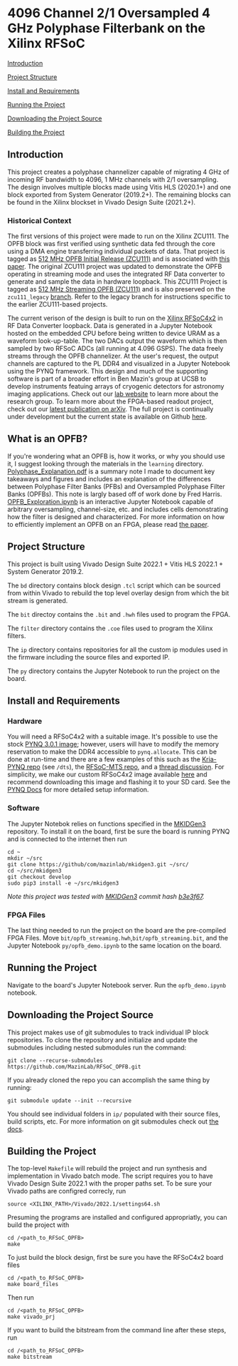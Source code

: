 # 4096 Channel 2/1 Oversampled 4 GHz Polyphase Filterbank on the Xilinx RFSoC

[Introduction](https://github.com/MazinLab/RFSoC_OPFB#introduction)

[Project Structure](https://github.com/MazinLab/RFSoC_OPFB#project-structure)

[Install and Requirements](https://github.com/MazinLab/RFSoC_OPFB#install-and-requirements)

[Running the Project](https://github.com/MazinLab/RFSoC_OPFB#running-the-project)

[Downloading the Project Source](https://github.com/MazinLab/RFSoC_OPFB#downloading-the-project-source)

[Building the Project](https://github.com/MazinLab/RFSoC_OPFB#building-the-project)

## Introduction
This project creates a polyphase channelizer capable of migrating 4 GHz of incoming RF bandwidth to 4096, 1 MHz channels with 2/1 oversampling. The design involves multiple blocks made using Vitis HLS (2020.1+) and one block exported from System Generator (2019.2+). The remaining blocks can be found in the Xilinx blockset in Vivado Design Suite (2021.2+). 

### Historical Context
The first versions of this project were made to run on the Xilinx ZCU111. The OPFB block was first verified using synthetic data fed through the core using a DMA engine transferring individual packets of data. That project is tagged as [512 MHz OPFB Initial Release (ZCU111)](https://github.com/MazinLab/RFSoC_OPFB/releases/tag/v1.0) and is associated with [this paper](https://ieeexplore.ieee.org/document/9336352). The original ZCU111 project was updated to demonstrate the OPFB operating in streaming mode and uses the integrated RF Data converter to generate and sample the data in hardware loopback. This ZCU111 Project is tagged as [512 MHz Streaming OPFB (ZCU111)](https://github.com/MazinLab/RFSoC_OPFB/releases/tag/v2.0) and is also preserved on the `zcu111_legacy` [branch](https://github.com/MazinLab/RFSoC_OPFB/tree/zcu111_legacy). Refer to the legacy branch for instructions specific to the earlier ZCU111-based projects.

The current verison of the design is built to run on the [Xilinx RFSoC4x2](https://www.realdigital.org/hardware/rfsoc-4x2) in RF Data Converter loopback. Data is generated in a Jupyter Notebook hosted on the embedded CPU before being written to device URAM as a waveform look-up-table. The two DACs output the waveform which is then sampled by two RFSoC ADCs (all running at 4.096 GSPS). The data freely streams through the OPFB channelizer. At the user's request, the output channels are captured to the PL DDR4 and visualized in a Jupyter Notebook using the PYNQ framework. This design and much of the supporting software is part of a broader effort in Ben Mazin's group at UCSB to develop instruments featuing arrays of cryogenic detectors for astronomy imaging applications. Check out our [lab website](https://web.physics.ucsb.edu/~bmazin/) to learn more about the research group. To learn more about the FPGA-based readout project, check out our [latest publication on arXiv](https://arxiv.org/abs/2203.16520). The full project is continually under development but the current state is available on Github [here](https://github.com/MazinLab/MKIDGen3). 


## What is an OPFB?
If you're wondering what an OPFB is, how it works, or why you should use it, I suggest looking through the materials in the `learning` directory. [Polyphase\_Explanation.pdf](https://github.com/MazinLab/RFSoC_OPFB/blob/master/learning/Polyphase_Explanantion.pdf) is a summary note I made to document key takeaways and figures and includes an explanation of the differences between Polyphase Filter Banks (PFBs) and Oversampled Polyphase Filter Banks (OPFBs). This note is largly based off of work done by Fred Harris. [OPFB\_Exploration.ipynb](https://github.com/MazinLab/RFSoC_OPFB/blob/master/learning/OPFB_Exploration.ipynb) is an interactive Jupyter Notebook capable of arbitrary oversampling, channel-size, etc. and includes cells demonstrating how the filter is designed and characterized. For more information on how to efficiently implement an OPFB on an FPGA, please read [the paper](https://ieeexplore.ieee.org/document/9336352).

## Project Structure
This project is built using Vivado Design Suite 2022.1 + Vitis HLS 2022.1 + System Generator 2019.2.

The `bd` directory contains block design `.tcl` script which can be sourced from within Vivado to rebuild the top level overlay design from which the bit stream is generated.

The `bit` directoy contains the `.bit` and `.hwh` files used to program the FPGA.

The `filter` directory contains the `.coe` files used to program the Xilinx filters.

The `ip` directory contains repositories for all the custom ip modules used in the firmware including the source files and exported IP.

The `py` directory contains the Jupyter Notebook to run the project on the board.

## Install and Requirements

### Hardware
You will need a RFSoC4x2 with a suitable image. It's possible to use the stock [PYNQ 3.0.1 image](https://www.pynq.io/boards.html); however, users will have to modify the memory reservation to make the DDR4 accessible to `pynq.allocate`. This can be done at run-time and there are a few examples of this such as the [Kria-PYNQ repo](https://github.com/Xilinx/Kria-PYNQ/tree/main) (see `/dts`), the [RFSoC-MTS repo](https://github.com/Xilinx/RFSoC-MTS/tree/main/boards/RFSoC4x2/dts), and a [thread discussion](https://discuss.pynq.io/t/how-to-allocate-pl-ddr4-on-rfsoc4x2-in-pynq-3-0-1/5586). For simplicity, we make our custom RFSoC4x2 image available [here](https://drive.google.com/file/d/13B8tchLYTMF_U6HLexjQW8cSzbOQCzSq/view?usp=sharing) and recommend downloading this image and flashing it to your SD card. See the [PYNQ Docs](https://www.rfsoc-pynq.io/rfsoc_4x2_getting_started.html) for more detailed setup information.

### Software
The Jupyter Notebok relies on functions specified in the [MKIDGen3](https://github.com/MazinLab/MKIDGen3) repository. To install it on the board, first be sure the board is running PYNQ and is connected to the internet then run
```
cd ~
mkdir ~/src
git clone https://github/com/mazinlab/mkidgen3.git ~/src/
cd ~/src/mkidgen3
git checkout develop
sudo pip3 install -e ~/src/mkidgen3
```
*Note this project was tested with [MKIDGen3](https://github.com/MazinLab/MKIDGen3) commit hash [b3e3f67](https://github.com/MazinLab/MKIDGen3/commit/b3e3f67afeb82438da0d62bd15058b9d50bc59fa).*
### FPGA Files
The last thing needed to run the project on the board are the pre-compiled FPGA Files. Move `bit/opfb_streaming.hwh`,`bit/opfb_streaming.bit`, and the Jupyter Notebook `py/opfb_demo.ipynb` to the same location on the board.

## Running the Project
Navigate to the board's Jupyter Notebook server. Run the `opfb_demo.ipynb` notebook.

## Downloading the Project Source

This project makes use of git submodules to track individual IP block repositories. To clone the repository and initialize and update the submodules including nested submodules run the command:
```
git clone --recurse-submodules https://github.com/MazinLab/RFSoC_OPFB.git
```
If you already cloned the repo you can accomplish the same thing by running:
```
git submodule update --init --recursive
```
You should see individual folders in `ip/` populated with their source files, build scripts, etc. For more information on git submodules check out [the docs](https://git-scm.com/book/en/v2/Git-Tools-Submodules).

## Building the Project

The top-level `Makefile` will rebuild the project and run synthesis and implementation in Vivado batch mode. The script requires you to have Vivado Design Suite 2022.1 with the proper paths set. To be sure your Vivado paths are configred correcly, run
```
source <XILINX_PATH>/Vivado/2022.1/settings64.sh
```
Presuming the programs are installed and configured appropriatly, you can build the project with
```
cd /<path_to_RFSoC_OPFB>
make
```
To just build the block design, first be sure you have the RFSoC4x2 board files
```
cd /<path_to_RFSoC_OPFB>
make board_files
```
Then run 
```
cd /<path_to_RFSoC_OPFB>
make vivado_prj
```
If you want to build the bitstream from the command line after these steps, run
```
cd /<path_to_RFSoC_OPFB>
make bitstream
```
